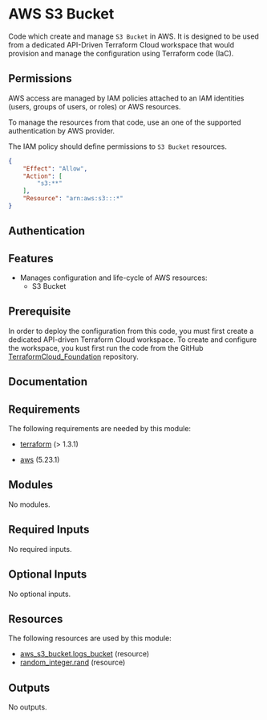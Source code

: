 <!-- BEGIN_TF_DOCS -->
# AWS S3 Bucket

Code which create and manage `S3 Bucket` in AWS. It is designed to
be used from a dedicated API-Driven Terraform Cloud workspace that
would provision and manage the configuration using Terraform code (IaC).

## Permissions

AWS access are managed by IAM policies attached to an IAM identities
(users, groups of users, or roles) or AWS resources.

To manage the resources from that code, use an one of the supported
authentication by AWS provider.

The IAM policy should define permissions to `S3 Bucket` resources.

```json
{
    "Effect": "Allow",
    "Action": [
        "s3:**"
    ],
    "Resource": "arn:aws:s3:::*"
}
```

## Authentication

## Features

- Manages configuration and life-cycle of AWS resources:
  - S3 Bucket

## Prerequisite

In order to deploy the configuration from this code, you must first create
a dedicated API-driven Terraform Cloud workspace. To create and configure
the workspace, you kust first run the code from the GitHub
[TerraformCloud\_Foundation](https://github.com/benyboy84/TerraformCloud_Foundation) repository.

## Documentation

## Requirements

The following requirements are needed by this module:

- <a name="requirement_terraform"></a> [terraform](#requirement\_terraform) (> 1.3.1)

- <a name="requirement_aws"></a> [aws](#requirement\_aws) (5.23.1)

## Modules

No modules.

## Required Inputs

No required inputs.

## Optional Inputs

No optional inputs.

## Resources

The following resources are used by this module:

- [aws_s3_bucket.logs_bucket](https://registry.terraform.io/providers/hashicorp/aws/5.23.1/docs/resources/s3_bucket) (resource)
- [random_integer.rand](https://registry.terraform.io/providers/hashicorp/random/latest/docs/resources/integer) (resource)

## Outputs

No outputs.

<!-- markdownlint-enable -->

<!-- END_TF_DOCS -->